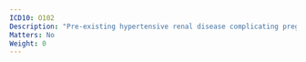 ```yaml
---
ICD10: O102
Description: "Pre-existing hypertensive renal disease complicating pregnancy, childbirth and the puerperium"
Matters: No
Weight: 0
---
```

